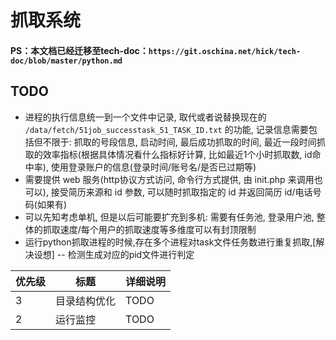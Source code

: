 # 抓取系统

#### PS：本文档已经迁移至tech-doc：```https://git.oschina.net/hick/tech-doc/blob/master/python.md```

## TODO

- 进程的执行信息统一到一个文件中记录, 取代或者说替换现在的 `/data/fetch/51job_successtask_51_TASK_ID.txt` 的功能, 记录信息需要包括但不限于: 抓取的号段信息, 启动时间, 最后成功抓取的时间, 最近一段时间抓取的效率指标(根据具体情况看什么指标好计算, 比如最近1个小时抓取数, id命中率), 使用登录账户的信息(登录时间/账号名/是否已过期等)
- 需要提供 web 服务(http协议方式访问, 命令行方式提供, 由 init.php 来调用也可以), 接受简历来源和 id 参数, 可以随时抓取指定的 id 并返回简历 id/电话号码(如果有)
- 可以先知考虑单机, 但是以后可能要扩充到多机: 需要有任务池, 登录用户池, 整体的抓取速度/每个用户的抓取速度等多维度可以有封顶限制
- 运行python抓取进程的时候,存在多个进程对task文件任务数进行重复抓取,[解决设想] -- 检测生成对应的pid文件进行判定


优先级| 标题           | 详细说明
-----|----------------|----
3    | 目录结构优化    | TODO
2    | 运行监控        | TODO



